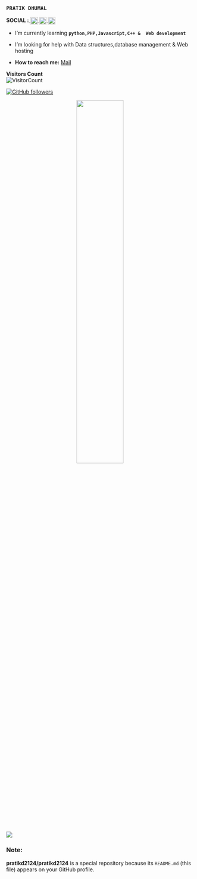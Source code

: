 
### `PRATIK DHUMAL` 

**SOCIAL :**<a href="https://twitter.com/pratikd2124">
  <img align="center" alt="PRATIK DHUMAL | Twitter" width="20px" src="https://image.flaticon.com/icons/svg/733/733579.svg" />
</a>
<a href="https://instagram.com/pratikd2124">
  <img align="center" alt="PRATIK DHUMAL | Instagram" width="20px" src="https://image.flaticon.com/icons/svg/2111/2111463.svg" />
</a>
<a href="https://www.linkedin.com/in/pratik-dhumal-b877b1150">
  <img align="center" alt="PRATIK DHUMAL | Linkedin" width="20px" src="https://image.flaticon.com/icons/svg/124/124011.svg" />
</a>
<br>

-  I’m currently learning **`python,PHP,Javascript,C++ &  Web development`**

-  I’m looking for help with Data structures,database management & Web hosting 

-  **How to reach me:** [Mail](mailto:pratikd2124@gmail.com)





**Visitors Count**  
![VisitorCount](https://camo.githubusercontent.com/4a7111be8cd8a4523646d7f83828bf2d648777e477ee426318cecae066de30de/68747470733a2f2f76697369746f722d62616467652e676c697463682e6d652f62616467653f706167655f69643d70726174696b64323132342e70726174696b6432313234)

[![GitHub followers](https://img.shields.io/github/followers/pratikd2124?label=Follow&style=social)](https://github.com/pratikd2124/?tab=follow)

<p align="center"><img width="50%" src="https://github-readme-stats.vercel.app/api?username=pratikd2124&show_icons=true&theme=gotham"/></p>

![                 ](https://github-readme-stats.vercel.app/api/top-langs/?username=pratikd2124&theme=dark)

### Note:
**pratikd2124/pratikd2124** is a special repository because its `README.md` (this file) appears on your GitHub profile.

<!--- 💬 Ask me about
- 😄 Pronouns: ... 
- 👯 I’m looking to collaborate on ... 
- ⚡ Fun fact: ...
-  I’m currently working on nothing, just learning
-  Fun fact: Co-owner of [Whats Happening Entertainment](https://instagram.com/whatshappening.ent)-->
